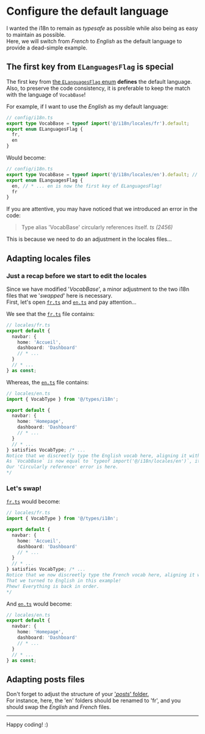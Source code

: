 # Configure the default language

I wanted the i18n to remain as _typesafe_ as possible while also being as easy to maintain as possible.  
Here, we will switch from _French_ to _English_ as the default language to provide a dead-simple example.

## The first key from `ELanguagesFlag` is special

The first key from [the `ELanguagesFlag` enum](/src/config/i18n.ts) **defines** the default language.  
Also, to preserve the code consistency, it is preferable to keep the match with the language of `VocabBase`!

For example, if I want to use the _English_ as my default language:

```ts
// config/i18n.ts
export type VocabBase = typeof import('@/i18n/locales/fr').default;
export enum ELanguagesFlag {
  fr,
  en
}
```

Would become:

```ts
// config/i18n.ts
export type VocabBase = typeof import('@/i18n/locales/en').default; // * ... fr -> en
export enum ELanguagesFlag {
  en, // * ... en is now the first key of ELanguagesFlag!
  fr
}
```

If you are attentive, you may have noticed that we introduced an error in the code:

> Type alias 'VocabBase' circularly references itself. _ts (2456)_

This is because we need to do an adjustment in the locales files...

## Adapting locales files

### Just a recap before we start to edit the locales

Since we have modified '_VocabBase_', a minor adjustment to the two i18n files that we '_swapped_' here is necessary.  
First, let's open [`fr.ts`](/src/i18n/locales/fr.ts) and [`en.ts`](/src/i18n/locales/en.ts) and pay attention...

We see that the [`fr.ts`](/src/i18n/locales/fr.ts) file contains:

```ts
// locales/fr.ts
export default {
  navbar: {
    home: 'Accueil',
    dashboard: 'Dashboard'
    // * ...
  }
  // * ...
} as const;
```

Whereas, the [`en.ts`](/src/i18n/locales/en.ts) file contains:

```ts
// locales/en.ts
import { VocabType } from '@/types/i18n';

export default {
  navbar: {
    home: 'Homepage',
    dashboard: 'Dashboard'
    // * ...
  }
  // * ...
} satisfies VocabType; /* ...
Notice that we discreetly type the English vocab here, aligning it with the schema of the default language.
As `VocabBase` is now equal to `typeof import('@/i18n/locales/en')`, it does not make sense anymore!
Our 'Circularly reference' error is here.
*/
```

### Let's swap!

[`fr.ts`](/src/i18n/locales/fr.ts) would become:

```ts
// locales/fr.ts
import { VocabType } from '@/types/i18n';

export default {
  navbar: {
    home: 'Accueil',
    dashboard: 'Dashboard'
    // * ...
  }
  // * ...
} satisfies VocabType; /* ...
Notice that we now discreetly type the French vocab here, aligning it with the schema of the default language...
That we turned to English in this example!
Phew! Everything is back in order.
*/
```

And [`en.ts`](/src/i18n/locales/en.ts) would become:

```ts
// locales/en.ts
export default {
  navbar: {
    home: 'Homepage',
    dashboard: 'Dashboard'
    // * ...
  }
  // * ...
} as const;
```

## Adapting posts files

Don't forget to adjust the structure of your ['_posts_' folder.](/posts/)  
For instance, here, the 'en' folders should be renamed to 'fr', and you should swap the _English_ and _French_ files.

---

Happy coding! :)
